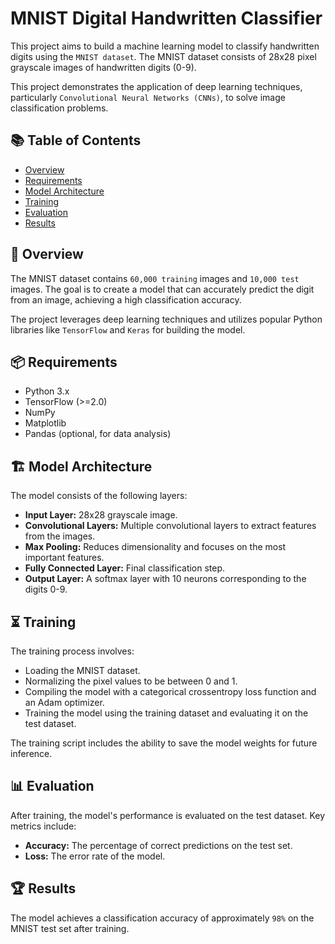 # MNIST Digital Handwritten Classifier

This project aims to build a machine learning model to classify handwritten digits using the `MNIST dataset`. The MNIST dataset consists of 28x28 pixel grayscale images of handwritten digits (0-9). 

This project demonstrates the application of deep learning techniques, particularly `Convolutional Neural Networks (CNNs)`, to solve image classification problems.

## 📚 Table of Contents

- [Overview](#overview)
- [Requirements](#requirements)
- [Model Architecture](#model-architecture)
- [Training](#training)
- [Evaluation](#evaluation)
- [Results](#results)

## 📝 Overview

The MNIST dataset contains `60,000 training` images and `10,000 test` images. The goal is to create a model that can accurately predict the digit from an image, achieving a high classification accuracy.

The project leverages deep learning techniques and utilizes popular Python libraries like `TensorFlow` and `Keras` for building the model. 

## 📦 Requirements
* Python 3.x
* TensorFlow (>=2.0)
* NumPy
* Matplotlib
* Pandas (optional, for data analysis)


## 🏗️ Model Architecture

The model consists of the following layers:

* **Input Layer:** 28x28 grayscale image.
* **Convolutional Layers:** Multiple convolutional layers to extract features from the images.
* **Max Pooling:** Reduces dimensionality and focuses on the most important features.
* **Fully Connected Layer:** Final classification step.
* **Output Layer:** A softmax layer with 10 neurons corresponding to the digits 0-9.

## ⏳ Training

The training process involves:

* Loading the MNIST dataset.
* Normalizing the pixel values to be between 0 and 1.
* Compiling the model with a categorical crossentropy loss function and an Adam optimizer.
* Training the model using the training dataset and evaluating it on the test dataset.

The training script includes the ability to save the model weights for future inference.

## 📊 Evaluation
After training, the model's performance is evaluated on the test dataset. Key metrics include:

* **Accuracy:** The percentage of correct predictions on the test set.
* **Loss:** The error rate of the model.

## 🏆 Results
The model achieves a classification accuracy of approximately `98%` on the MNIST test set after training.

